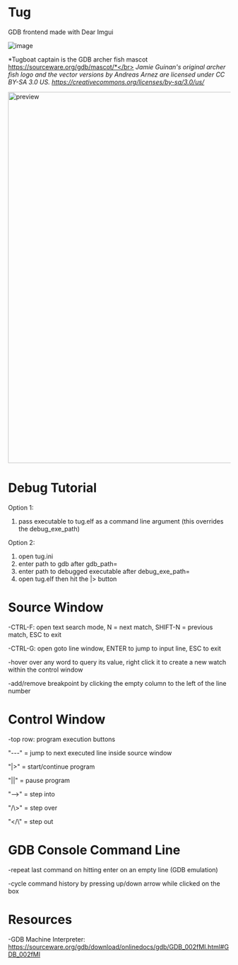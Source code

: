 # Tug
GDB frontend made with Dear Imgui

![image](https://user-images.githubusercontent.com/25188464/160298425-a5267c22-89fc-4d60-b93a-cd6dd9098924.png)

*Tugboat captain is the GDB archer fish mascot https://sourceware.org/gdb/mascot/*</br>
*Jamie Guinan's original archer fish logo and the vector versions by Andreas Arnez are licensed under CC BY-SA 3.0 US.*
*https://creativecommons.org/licenses/by-sa/3.0/us/*


<img width="838" alt="preview" src="https://user-images.githubusercontent.com/25188464/155052886-23e46ed7-94f8-460e-8116-17953d54efee.png">

# Debug Tutorial
Option 1:
1. pass executable to tug.elf as a command line argument (this overrides the debug_exe_path)

Option 2:
1. open tug.ini
2. enter path to gdb after gdb_path=
3. enter path to debugged executable after debug_exe_path=
4. open tug.elf then hit the |> button

# Source Window
-CTRL-F: open text search mode, N = next match, SHIFT-N = previous match, ESC to exit 

-CTRL-G: open goto line window, ENTER to jump to input line, ESC to exit

-hover over any word to query its value, right click it to create a new watch within the control window

-add/remove breakpoint by clicking the empty column to the left of the line number

# Control Window
-top row: program execution buttons

  "---" = jump to next executed line inside source window
  
  "|>"  = start/continue program
  
  "||"  = pause program
  
  "-->" = step into
  
  "/\\>" = step over
  
  "</\\" = step out
  
# GDB Console Command Line
-repeat last command on hitting enter on an empty line (GDB emulation)

-cycle command history by pressing up/down arrow while clicked on the box

# Resources
-GDB Machine Interpreter: https://sourceware.org/gdb/download/onlinedocs/gdb/GDB_002fMI.html#GDB_002fMI

